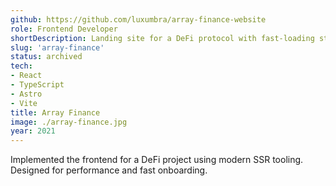 ```yaml
---
github: https://github.com/luxumbra/array-finance-website
role: Frontend Developer
shortDescription: Landing site for a DeFi protocol with fast-loading static pages.
slug: 'array-finance'
status: archived
tech:
- React
- TypeScript
- Astro
- Vite
title: Array Finance
image: ./array-finance.jpg
year: 2021
---
```


Implemented the frontend for a DeFi project using modern SSR tooling. Designed for performance and fast onboarding.
